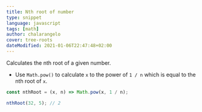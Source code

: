 ```yaml
---
title: Nth root of number
type: snippet
language: javascript
tags: [math]
author: chalarangelo
cover: tree-roots
dateModified: 2021-01-06T22:47:48+02:00
---
```


Calculates the nth root of a given number.

- Use `Math.pow()` to calculate `x` to the power of `1 / n` which is equal to the nth root of `x`.

```js
const nthRoot = (x, n) => Math.pow(x, 1 / n);
```

```js
nthRoot(32, 5); // 2
```
